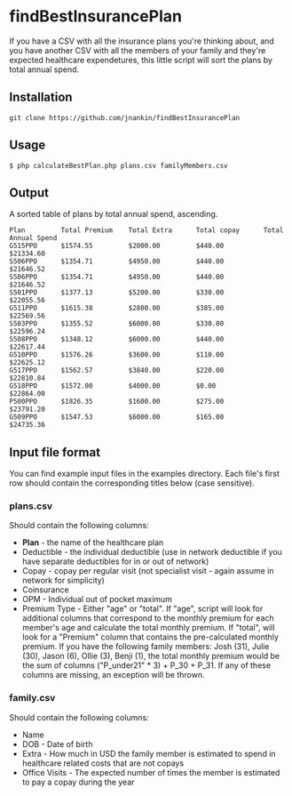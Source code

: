# findBestInsurancePlan

If you have a CSV with all the insurance plans you're thinking about, and you have another CSV with all the members of your family and they're expected healthcare expendetures, this little script will sort the plans by total annual spend.

## Installation

    git clone https://github.com/jnankin/findBestInsurancePlan

## Usage
    
    $ php calculateBestPlan.php plans.csv familyMembers.csv

## Output

A sorted table of plans by total annual spend, ascending.

    Plan         Total Premium    Total Extra      Total copay      Total Annual Spend
    G515PPO      $1574.55         $2000.00         $440.00          $21334.60       
    S506PPO      $1354.71         $4950.00         $440.00          $21646.52       
    S506PPO      $1354.71         $4950.00         $440.00          $21646.52       
    S501PPO      $1377.13         $5200.00         $330.00          $22055.56       
    G511PPO      $1615.38         $2800.00         $385.00          $22569.56       
    S503PPO      $1355.52         $6000.00         $330.00          $22596.24       
    S508PPO      $1348.12         $6000.00         $440.00          $22617.44       
    G510PPO      $1576.26         $3600.00         $110.00          $22625.12       
    G517PPO      $1562.57         $3840.00         $220.00          $22810.84       
    G518PPO      $1572.00         $4000.00         $0.00            $22864.00       
    P500PPO      $1826.35         $1600.00         $275.00          $23791.20       
    G509PPO      $1547.53         $6000.00         $165.00          $24735.36   

## Input file format

You can find example input files in the examples directory.  Each file's first row should contain the corresponding titles below (case sensitive).

### plans.csv

Should contain the following columns:

* **Plan** - the name of the healthcare plan
* Deductible - the individual deductible (use in network deductible if you have separate deductibles for in or out of network)
* Copay - copay per regular visit (not specialist visit - again assume in network for simplicity)
* Coinsurance
* OPM - Individual out of pocket maximum
* Premium Type - Either "age" or "total".  If "age", script will look for additional columns that correspond to the monthly premium for each member's age and calculate the total monthly premium.  If "total", will look for a "Premium" column that contains the pre-calculated monthly premium.  If you have the following family members: Josh (31), Julie (30), Jason (6), Ollie (3), Benji (1), the total monthly premium would be the sum of columns ("P_under21" * 3) + P_30 + P_31.  If any of these columns are missing, an exception will be thrown.



### family.csv

Should contain the following columns:

* Name
* DOB - Date of birth
* Extra - How much in USD the family member is estimated to spend in healthcare related costs that are not copays
* Office Visits - The expected number of times the member is estimated to pay a copay during the year
